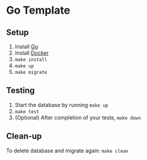 # Go Template

## Setup

1. Install [Go](https://go.dev/)
1. Install [Docker](https://www.docker.com/)
1. `make install`
1. `make up`
1. `make migrate`

## Testing

1. Start the database by running `make up`
1. `make test`
1. (Optional) After completion of your tests, `make down`

## Clean-up

To delete database and migrate again: `make clean`
